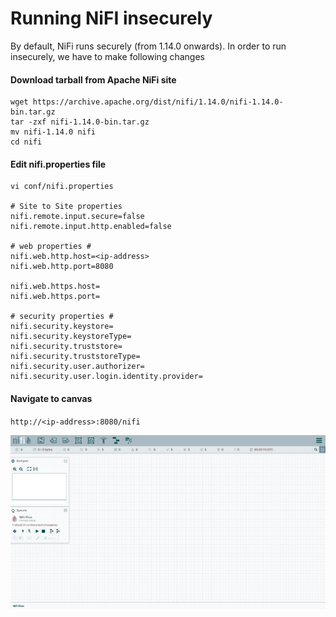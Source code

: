 # Running NiFI insecurely
 
By default, NiFi runs securely (from 1.14.0 onwards). In order to run insecurely, we have to make following changes

#### Download tarball from Apache NiFi site
```shell
wget https://archive.apache.org/dist/nifi/1.14.0/nifi-1.14.0-bin.tar.gz
tar -zxf nifi-1.14.0-bin.tar.gz
mv nifi-1.14.0 nifi
cd nifi
```

#### Edit nifi.properties file
```shell
vi conf/nifi.properties

# Site to Site properties
nifi.remote.input.secure=false
nifi.remote.input.http.enabled=false

# web properties #
nifi.web.http.host=<ip-address>
nifi.web.http.port=8080

nifi.web.https.host=
nifi.web.https.port=

# security properties #
nifi.security.keystore=
nifi.security.keystoreType=
nifi.security.truststore=
nifi.security.truststoreType=
nifi.security.user.authorizer=
nifi.security.user.login.identity.provider=

```

#### Navigate to canvas

`http://<ip-address>:8080/nifi`

![canvas](./img/canvas.png)
